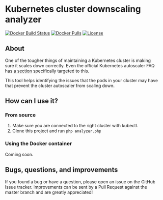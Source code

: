 # Kubernetes cluster downscaling analyzer

[![Docker Build Status](https://img.shields.io/travis/eXistenZNL/KubeDownScalingAnalyzer.svg?style=flat-square)](https://travis-ci.org/eXistenZNL/KubeDownScalingAnalyzer) [![Docker Pulls](https://img.shields.io/docker/pulls/existenz/kubedownscalinganalyzer.svg?style=flat-square)](https://hub.docker.com/r/existenz/kubedownscalinganalyzer/) [![License](https://img.shields.io/github/license/existenznl/kubedownscalinganalyzer.svg?style=flat-square)](https://github.com/eXistenZNL/KubeDownScalingAnalyzer/blob/master/LICENSE)

## About

One of the tougher things of maintaining a Kubernetes cluster is making sure it scales down correctly. 
Even the official Kubernetes autoscaler FAQ has [a section](https://github.com/kubernetes/autoscaler/blob/master/cluster-autoscaler/FAQ.md#what-types-of-pods-can-prevent-ca-from-removing-a-node) specifically targeted to this.

This tool helps identifying the issues that the pods in your cluster may have that prevent the cluster autoscaler from scaling down.   

## How can I use it?

### From source

1. Make sure you are connected to the right cluster with kubectl.
1. Clone this project and run `php analyzer.php`

### Using the Docker container

Coming soon.

## Bugs, questions, and improvements

If you found a bug or have a question, please open an issue on the GitHub Issue tracker.
Improvements can be sent by a Pull Request against the master branch and are greatly appreciated!
